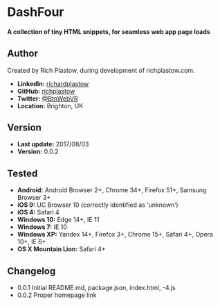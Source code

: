 DashFour
========

#### A collection of tiny HTML snippets, for seamless web app page loads


Author
------
Created by Rich Plastow, during development of richplastow.com.

+ __LinkedIn:__     [richardplastow](https://linkedin.com/in/richardplastow)
+ __GitHub:__       [richplastow](https://github.com/richplastow)
+ __Twitter:__      [@BtnWebVR](https://twitter.com/BtnWebVR)
+ __Location:__     Brighton, UK


Version
-------
+ __Last update:__  2017/08/03
+ __Version:__      0.0.2


Tested
------
+ __Android:__             Android Browser 2+, Chrome 34+, Firefox 51+, Samsung Browser 3+
+ __iOS 9:__               UC Browser 10 (correctly identified as ‘unknown’)
+ __iOS 4:__               Safari 4
+ __Windows 10:__          Edge 14+, IE 11
+ __Windows 7:__           IE 10
+ __Windows XP:__          Yandex 14+, Firefox 3+, Chrome 15+, Safari 4+, Opera 10+, IE 6+
+ __OS X Mountain Lion:__  Safari 4+


Changelog
---------
+ 0.0.1       Initial README.md, package.json, index.html, -4.js
+ 0.0.2       Proper homepage link
